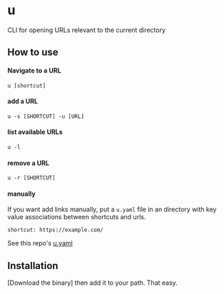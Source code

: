 # u
CLI for opening URLs relevant to the current directory


## How to use

#### Navigate to a URL
`u [shortcut]`

#### add a URL
`u -s [SHORTCUT] -u [URL]`

#### list available URLs
`u -l`

#### remove a URL
`u -r [SHORTCUT]`

#### manually
If you want add links manually, put a `u.yaml` file in an directory with key value associations between shortcuts and urls. 
```
shortcut: https://example.com/
```
See this repo's [u.yaml](u.yaml)

## Installation
[Download the binary] then add it to your path. That easy.
